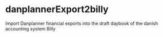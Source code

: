 # danplannerExport2billy
Import Danplanner financial exports into the draft daybook of the danish accounting system Billy
